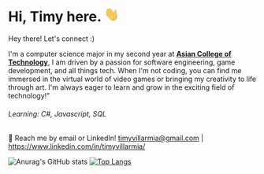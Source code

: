 <h1> Hi, Timy here. <img src="./assets/wave.gif" width="30px" height="30px"></h1> 


   Hey there! Let's connect :)
   
   I'm a computer science major in my second year at <a href="http://www.act.edu.ph"><strong>Asian College of Technology</strong></a>, I am driven by a passion for software engineering, game development, and all things tech. When I'm not coding, you can find me immersed in the virtual world of video games or bringing my creativity to life through art. I'm always eager to learn and grow in the exciting field of technology!"

###### Learning: C#, Javascript, SQL

💬 Reach me by email or LinkedIn! timyvillarmia@gmail.com | https://www.linkedin.com/in/timyvillarmia/

   

![Anurag's GitHub stats](https://github-readme-stats.vercel.app/api?username=TimyVillarmia&show_icons=true&theme=transparent)
[![Top Langs](https://github-readme-stats.vercel.app/api/top-langs?username=TimyVillarmia&show_icons=true&locale=en&layout=compact)](https://github.com/anuraghazra/github-readme-stats)



                                                                                                           
                                                               
                                                                                                     

